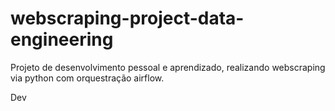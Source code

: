 # webscraping-project-data-engineering
Projeto de desenvolvimento pessoal e aprendizado, realizando webscraping via python com orquestração airflow.

Dev
